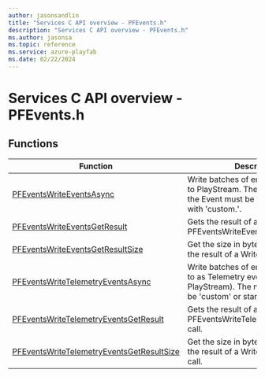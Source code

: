 ```yaml
---
author: jasonsandlin
title: "Services C API overview - PFEvents.h"
description: "Services C API overview - PFEvents.h"
ms.author: jasonsa
ms.topic: reference
ms.service: azure-playfab
ms.date: 02/22/2024
---
```


# Services C API overview - PFEvents.h

  
## Functions  

| Function | Description |  
| --- | --- |  
| [PFEventsWriteEventsAsync](functions/pfeventswriteeventsasync.md) | Write batches of entity based events to PlayStream. The namespace of the Event must be 'custom' or start with 'custom.'. |  
| [PFEventsWriteEventsGetResult](functions/pfeventswriteeventsgetresult.md) | Gets the result of a successful PFEventsWriteEventsAsync call. |  
| [PFEventsWriteEventsGetResultSize](functions/pfeventswriteeventsgetresultsize.md) | Get the size in bytes needed to store the result of a WriteEvents call. |  
| [PFEventsWriteTelemetryEventsAsync](functions/pfeventswritetelemetryeventsasync.md) | Write batches of entity based events to as Telemetry events (bypass PlayStream). The namespace must be 'custom' or start with 'custom.' |  
| [PFEventsWriteTelemetryEventsGetResult](functions/pfeventswritetelemetryeventsgetresult.md) | Gets the result of a successful PFEventsWriteTelemetryEventsAsync call. |  
| [PFEventsWriteTelemetryEventsGetResultSize](functions/pfeventswritetelemetryeventsgetresultsize.md) | Get the size in bytes needed to store the result of a WriteTelemetryEvents call. |  
